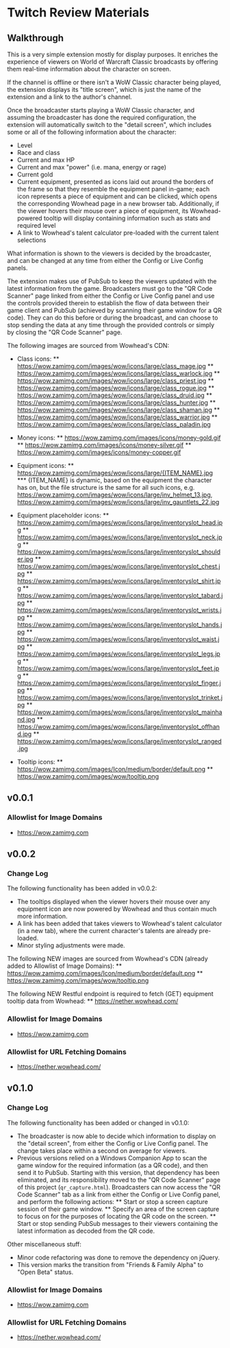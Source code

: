 # Twitch Review Materials

## Walkthrough

This is a very simple extension mostly for display purposes. It enriches the experience of viewers on World of Warcraft Classic broadcasts by offering them real-time information about the character on screen.

If the channel is offline or there isn't a WoW Classic character being played, the extension displays its "title screen", which is just the name of the extension and a link to the author's channel.

Once the broadcaster starts playing a WoW Classic character, and assuming the broadcaster has done the required configuration, the extension will automatically switch to the "detail screen", which includes some or all of the following information about the character:
* Level
* Race and class
* Current and max HP
* Current and max "power" (i.e. mana, energy or rage)
* Current gold
* Current equipment, presented as icons laid out around the borders of the frame so that they resemble the equipment panel in-game; each icon represents a piece of equipment and can be clicked, which opens the corresponding Wowhead page in a new browser tab. Additionally, if the viewer hovers their mouse over a piece of equipment, its Wowhead-powered tooltip will display containing information such as stats and required level
* A link to Wowhead's talent calculator pre-loaded with the current talent selections

What information is shown to the viewers is decided by the broadcaster, and can be changed at any time from either the Config or Live Config panels.

The extension makes use of PubSub to keep the viewers updated with the latest information from the game. Broadcasters must go to the "QR Code Scanner" page linked from either the Config or Live Config panel and use the controls provided therein to establish the flow of data between their game client and PubSub (achieved by scanning their game window for a QR code). They can do this before or during the broadcast, and can choose to stop sending the data at any time through the provided controls or simply by closing the "QR Code Scanner" page.

The following images are sourced from Wowhead's CDN:
* Class icons:
** https://wow.zamimg.com/images/wow/icons/large/class_mage.jpg
** https://wow.zamimg.com/images/wow/icons/large/class_warlock.jpg
** https://wow.zamimg.com/images/wow/icons/large/class_priest.jpg
** https://wow.zamimg.com/images/wow/icons/large/class_rogue.jpg
** https://wow.zamimg.com/images/wow/icons/large/class_druid.jpg
** https://wow.zamimg.com/images/wow/icons/large/class_hunter.jpg
** https://wow.zamimg.com/images/wow/icons/large/class_shaman.jpg
** https://wow.zamimg.com/images/wow/icons/large/class_warrior.jpg
** https://wow.zamimg.com/images/wow/icons/large/class_paladin.jpg

* Money icons:
** https://wow.zamimg.com/images/icons/money-gold.gif
** https://wow.zamimg.com/images/icons/money-silver.gif
** https://wow.zamimg.com/images/icons/money-copper.gif

* Equipment icons:
** https://wow.zamimg.com/images/wow/icons/large/{ITEM_NAME}.jpg
*** {ITEM_NAME} is dynamic, based on the equipment the character has on, but the file structure is the same for all such icons, e.g. https://wow.zamimg.com/images/wow/icons/large/inv_helmet_13.jpg, https://wow.zamimg.com/images/wow/icons/large/inv_gauntlets_22.jpg

* Equipment placeholder icons:
** https://wow.zamimg.com/images/wow/icons/large/inventoryslot_head.jpg
** https://wow.zamimg.com/images/wow/icons/large/inventoryslot_neck.jpg
** https://wow.zamimg.com/images/wow/icons/large/inventoryslot_shoulder.jpg
** https://wow.zamimg.com/images/wow/icons/large/inventoryslot_chest.jpg
** https://wow.zamimg.com/images/wow/icons/large/inventoryslot_shirt.jpg
** https://wow.zamimg.com/images/wow/icons/large/inventoryslot_tabard.jpg
** https://wow.zamimg.com/images/wow/icons/large/inventoryslot_wrists.jpg
** https://wow.zamimg.com/images/wow/icons/large/inventoryslot_hands.jpg
** https://wow.zamimg.com/images/wow/icons/large/inventoryslot_waist.jpg
** https://wow.zamimg.com/images/wow/icons/large/inventoryslot_legs.jpg
** https://wow.zamimg.com/images/wow/icons/large/inventoryslot_feet.jpg
** https://wow.zamimg.com/images/wow/icons/large/inventoryslot_finger.jpg
** https://wow.zamimg.com/images/wow/icons/large/inventoryslot_trinket.jpg
** https://wow.zamimg.com/images/wow/icons/large/inventoryslot_mainhand.jpg
** https://wow.zamimg.com/images/wow/icons/large/inventoryslot_offhand.jpg
** https://wow.zamimg.com/images/wow/icons/large/inventoryslot_ranged.jpg

* Tooltip icons:
** https://wow.zamimg.com/images/Icon/medium/border/default.png
** https://wow.zamimg.com/images/wow/tooltip.png

## v0.0.1

### Allowlist for Image Domains

* https://wow.zamimg.com

## v0.0.2

### Change Log

The following functionality has been added in v0.0.2:
* The tooltips displayed when the viewer hovers their mouse over any equipment icon are now powered by Wowhead and thus contain much more information.
* A link has been added that takes viewers to Wowhead's talent calculator (in a new tab), where the current character's talents are already pre-loaded.
* Minor styling adjustments were made.

The following NEW images are sourced from Wowhead's CDN (already added to Allowlist of Image Domains):
** https://wow.zamimg.com/images/Icon/medium/border/default.png
** https://wow.zamimg.com/images/wow/tooltip.png

The following NEW Restful endpoint is required to fetch (GET) equipment tooltip data from Wowhead:
** https://nether.wowhead.com/

### Allowlist for Image Domains

* https://wow.zamimg.com

### Allowlist for URL Fetching Domains

* https://nether.wowhead.com/

## v0.1.0

### Change Log

The following functionality has been added or changed in v0.1.0:
* The broadcaster is now able to decide which information to display on the "detail screen", from either the Config or Live Config panel. The change takes place within a second on average for viewers.
* Previous versions relied on a Windows Companion App to scan the game window for the required information (as a QR code), and then send it to PubSub. Starting with this version, that dependency has been eliminated, and its responsibility moved to the "QR Code Scanner" page of this project (`qr_capture.html`). Broadcasters can now access the "QR Code Scanner" tab as a link from either the Config or Live Config panel, and perform the following actions:
** Start or stop a screen capture session of their game window.
** Specify an area of the screen capture to focus on for the purposes of locating the QR code on the screen.
** Start or stop sending PubSub messages to their viewers containing the latest information as decoded from the QR code.

Other miscellaneous stuff:
* Minor code refactoring was done to remove the dependency on jQuery.
* This version marks the transition from "Friends & Family Alpha" to "Open Beta" status.

### Allowlist for Image Domains

* https://wow.zamimg.com

### Allowlist for URL Fetching Domains

* https://nether.wowhead.com/
